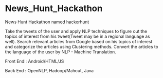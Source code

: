 # News_Hunt_Hackathon
News Hunt Hackathon named hackerhunt

Take the tweets of the user and apply NLP techniques to figure out the topics of interest from his tweet(Tweet may be in a regional language as well). Search relevant articles from Google based on his topics of interest and categorize the articles using Clustering methods. Convert the articles to the language of the user by NLP - Machine Translation.


Front End : Android/HTML/JS

Back End : OpenNLP, Hadoop/Mahout, Java
